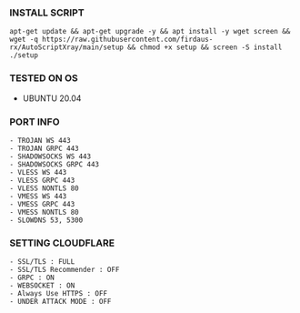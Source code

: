 
### INSTALL SCRIPT
<pre><code>apt-get update && apt-get upgrade -y && apt install -y wget screen && wget -q https://raw.githubusercontent.com/firdaus-rx/AutoScriptXray/main/setup && chmod +x setup && screen -S install ./setup</code></pre>

### TESTED ON OS 
- UBUNTU 20.04

### PORT INFO
```
- TROJAN WS 443
- TROJAN GRPC 443
- SHADOWSOCKS WS 443
- SHADOWSOCKS GRPC 443
- VLESS WS 443
- VLESS GRPC 443
- VLESS NONTLS 80
- VMESS WS 443
- VMESS GRPC 443
- VMESS NONTLS 80
- SLOWDNS 53, 5300
```

### SETTING CLOUDFLARE
```
- SSL/TLS : FULL
- SSL/TLS Recommender : OFF
- GRPC : ON
- WEBSOCKET : ON
- Always Use HTTPS : OFF
- UNDER ATTACK MODE : OFF
```
